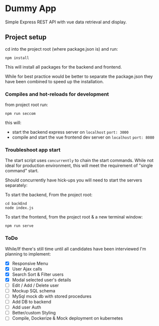 # Dummy App
Simple Express REST API with vue data retrieval and display.
## Project setup
cd into the project root (where package.json is) and run:
```
npm install
```
This will install all packages for the backend and frontend.

While for best practice would be better to separate the package.json they have been combined to speed up the installation.

### Compiles and hot-reloads for development
from project root run:
```
npm run seccom
```
this will:
* start the backend express server on `localhost` `port: 3000`
* compile and start the vue frontend dev server on `localhost` `port: 8080`


### Troubleshoot app start
The start script uses `concurrently` to chain the start commands. While not ideal for production environment, this will
meet the requirement of "single command" start.

Should concurrently have hick-ups you will need to start the servers separately:

To start the backend, From the project root:

```
cd backEnd
node index.js
```
To start the frontend, from the project root & a new terminal window:

```
npm run serve
```
### ToDo
While/If there's still time until all candidates have been interviewed I'm planning to implement: 
- [X] Responsive Menu
- [X] User Ajax calls
- [X] Search Sort & Filter users
- [X] Modal selected user's details
- [ ] Edit / Add / Delete user
- [ ] Mockup SQL schema
- [ ] MySql mock db with stored procedures
- [ ] Add DB to backend
- [ ] Add user Auth
- [ ] Better/custom Styling
- [ ] Compile, Dockerize & Mock deployment on kubernetes
